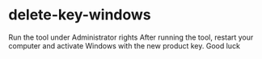 # delete-key-windows
Run the tool under Administrator rights
After running the tool, restart your computer and activate Windows with the new product key.
Good luck
